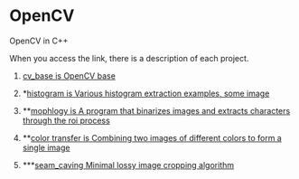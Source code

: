 # OpenCV
OpenCV in C++

When you access the link, there is a description of each project.

1. [cv_base is OpenCV base](https://github.com/HRDI0/OpenCV/tree/main/cv_base)
    
2. *[histogram is Various histogram extraction examples, some image](https://github.com/HRDI0/OpenCV/tree/main/histogram)

3. **[mophlogy is A program that binarizes images and extracts characters through the roi process](https://github.com/HRDI0/OpenCV/tree/main/mophology)

4. **[color transfer is Combining two images of different colors to form a single image ](https://github.com/HRDI0/OpenCV/tree/main/color_transfer)

5. ***[seam_caving Minimal lossy image cropping algorithm](https://github.com/HRDI0/OpenCV/tree/main/seam_caving)
